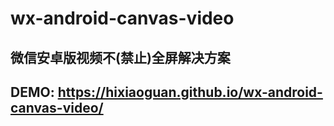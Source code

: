 # wx-android-canvas-video
## 微信安卓版视频不(禁止)全屏解决方案
## DEMO: https://hixiaoguan.github.io/wx-android-canvas-video/
